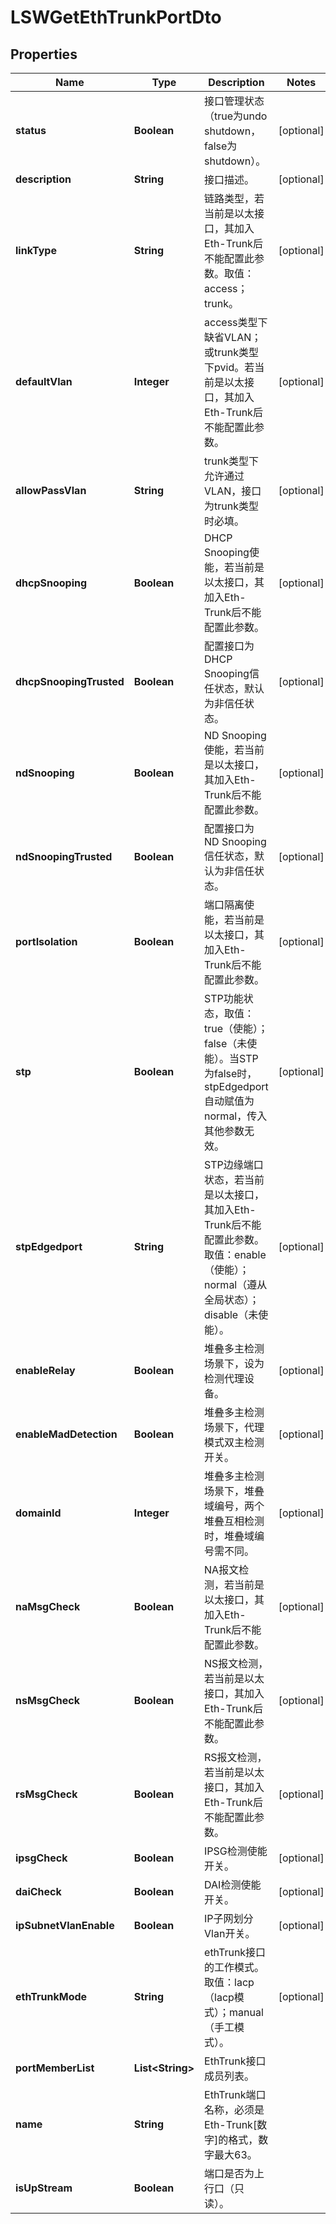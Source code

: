 
# LSWGetEthTrunkPortDto

## Properties
Name | Type | Description | Notes
------------ | ------------- | ------------- | -------------
**status** | **Boolean** | 接口管理状态（true为undo shutdown，false为shutdown）。 |  [optional]
**description** | **String** | 接口描述。 |  [optional]
**linkType** | **String** | 链路类型，若当前是以太接口，其加入Eth-Trunk后不能配置此参数。取值：access；trunk。 |  [optional]
**defaultVlan** | **Integer** | access类型下缺省VLAN；或trunk类型下pvid。若当前是以太接口，其加入Eth-Trunk后不能配置此参数。 |  [optional]
**allowPassVlan** | **String** | trunk类型下允许通过VLAN，接口为trunk类型时必填。 |  [optional]
**dhcpSnooping** | **Boolean** | DHCP Snooping使能，若当前是以太接口，其加入Eth-Trunk后不能配置此参数。 |  [optional]
**dhcpSnoopingTrusted** | **Boolean** | 配置接口为DHCP Snooping信任状态，默认为非信任状态。 |  [optional]
**ndSnooping** | **Boolean** | ND Snooping使能，若当前是以太接口，其加入Eth-Trunk后不能配置此参数。 |  [optional]
**ndSnoopingTrusted** | **Boolean** | 配置接口为ND Snooping信任状态，默认为非信任状态。 |  [optional]
**portIsolation** | **Boolean** | 端口隔离使能，若当前是以太接口，其加入Eth-Trunk后不能配置此参数。 |  [optional]
**stp** | **Boolean** | STP功能状态，取值：true（使能）；false（未使能）。当STP为false时，stpEdgedport自动赋值为normal，传入其他参数无效。 |  [optional]
**stpEdgedport** | **String** | STP边缘端口状态，若当前是以太接口，其加入Eth-Trunk后不能配置此参数。取值：enable（使能）；normal（遵从全局状态）；disable（未使能）。 |  [optional]
**enableRelay** | **Boolean** | 堆叠多主检测场景下，设为检测代理设备。 |  [optional]
**enableMadDetection** | **Boolean** | 堆叠多主检测场景下，代理模式双主检测开关。 |  [optional]
**domainId** | **Integer** | 堆叠多主检测场景下，堆叠域编号，两个堆叠互相检测时，堆叠域编号需不同。 |  [optional]
**naMsgCheck** | **Boolean** | NA报文检测，若当前是以太接口，其加入Eth-Trunk后不能配置此参数。 |  [optional]
**nsMsgCheck** | **Boolean** | NS报文检测，若当前是以太接口，其加入Eth-Trunk后不能配置此参数。 |  [optional]
**rsMsgCheck** | **Boolean** | RS报文检测，若当前是以太接口，其加入Eth-Trunk后不能配置此参数。 |  [optional]
**ipsgCheck** | **Boolean** | IPSG检测使能开关。 |  [optional]
**daiCheck** | **Boolean** | DAI检测使能开关。 |  [optional]
**ipSubnetVlanEnable** | **Boolean** | IP子网划分Vlan开关。 |  [optional]
**ethTrunkMode** | **String** | ethTrunk接口的工作模式。取值：lacp（lacp模式）；manual（手工模式）。 |  [optional]
**portMemberList** | **List&lt;String&gt;** | EthTrunk接口成员列表。 | 
**name** | **String** | EthTrunk端口名称，必须是Eth-Trunk[数字]的格式，数字最大63。 | 
**isUpStream** | **Boolean** | 端口是否为上行口（只读）。 | 



